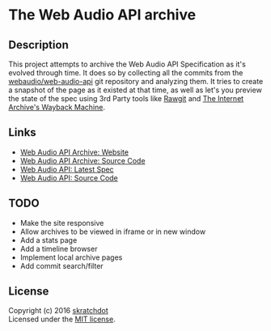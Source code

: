 # The Web Audio API archive

## Description

This project attempts to archive the Web Audio API Specification as it's
evolved through time.  It does so by collecting all the commits from the
[webaudio/web-audio-api](https://github.com/webaudio/web-audio-api/) git
repository and analyzing them.  It tries to create a snapshot of the page
as it existed at that time, as well as let's you preview the state of the
spec using 3rd Party tools like
[Rawgit](https://rawgit.com/) and
[The Internet Archive's Wayback Machine](https://archive.org/web/web.php).


## Links

- [Web Audio API Archive: Website](http://projects.skratchdot.com/web-audio-api-archive/)
- [Web Audio API Archive: Source Code](https://github.com/skratchdot/web-audio-api-archive/)
- [Web Audio API: Latest Spec](https://webaudio.github.io/web-audio-api/)
- [Web Audio API: Source Code](https://github.com/webaudio/web-audio-api/)


## TODO

- Make the site responsive
- Allow archives to be viewed in iframe or in new window
- Add a stats page
- Add a timeline browser
- Implement local archive pages
- Add commit search/filter


## License
Copyright (c) 2016 [skratchdot](http://skratchdot.com/)  
Licensed under the [MIT license](LICENSE-MIT).
